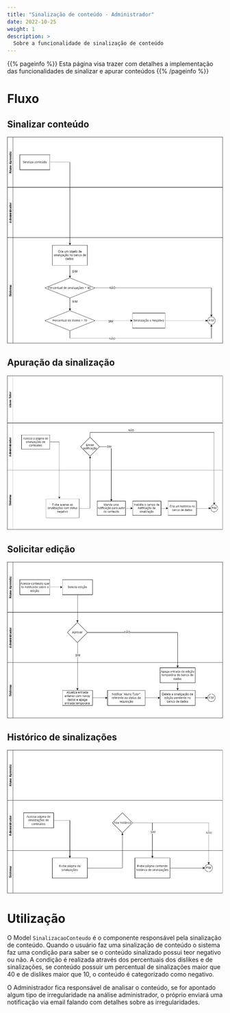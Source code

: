 ```yaml
---
title: "Sinalização de conteúdo - Administrador"
date: 2022-10-25
weight: 1
description: >
  Sobre a funcionalidade de sinalização de conteúdo
---
```


{{% pageinfo %}}
Esta página visa trazer com detalhes a implementação das funcionalidades de sinalizar e apurar conteúdos
{{% /pageinfo %}}

# Fluxo
## Sinalizar conteúdo

![](/pt/docs/Conceitos/images/fluxo_sinalizacao_conteudo.png)

## Apuração da sinalização

![](/pt/docs/Conceitos/images/fluxo_apuracao_conteudo.png)

## Solicitar edição

![](/pt/docs/Conceitos/images/fluxo_sinalizacao_conteudo_edicao.png)

## Histórico de sinalizações

![](/pt/docs/Conceitos/images/fluxo_historico_sinalizacoes_conteudos.png)

# Utilização
O Model `SinalizacaoConteudo`  é o componente responsável pela sinalização de conteúdo. Quando o usuário faz uma sinalização de conteúdo o sistema faz uma condição para saber se o conteúdo sinalizado possui teor negativo ou não. A condição é realizada através dos percentuais dos dislikes e de sinalizações, se conteúdo possuir um percentual de sinalizações maior que 40 e de dislikes maior que 10, o conteúdo é categorizado como negativo.

O Administrador fica responsável de analisar o conteúdo, se for apontado algum tipo de irregularidade na análise administrador, o próprio enviará uma notificação via email falando com detalhes sobre as irregularidades.